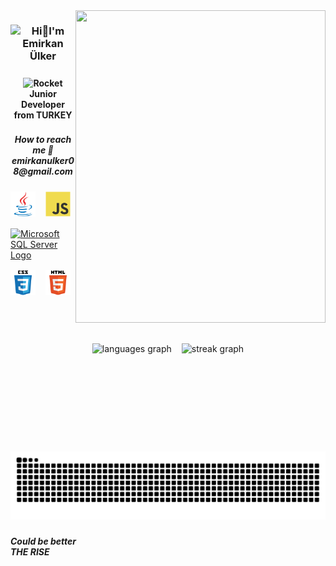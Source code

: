 <img align="right" height="500" width="400" src="https://giffiles.alphacoders.com/917/91750.gif" />


###

<img align="left" src="https://visitor-badge.laobi.icu/badge?page_id=emrkn-ulkr.emrkn-ulkr&left_color=red&right_color=mediumpurple"  />

###

<h3 align="center">Hi👋I'm Emirkan Ülker</h3>

###

<h4 align="center">
    <img src="https://images.emojiterra.com/google/noto-emoji/animated-emoji/1f680.gif" 
         alt="Rocket" 
         width="20" 
         height="20" 
         style="vertical-align: middle;">
    Junior Developer from TURKEY
</h4>

###

<h5 align="center"> How to reach me 🚩emirkanulker08@gmail.com</h5>

###

<div style="display: flex; gap: 1rem; flex-wrap: wrap; align-items: center;">
    <!-- Her ikon linki -->
    <a href="https://www.java.com" target="_blank" rel="noopener noreferrer" aria-label="Java programming language">
      <img src="https://raw.githubusercontent.com/devicons/devicon/master/icons/java/java-original.svg" alt="Java Logo" style="width:40px; height:40px; transition: transform 0.3s;" onmouseover="this.style.transform='scale(1.1)'" onmouseout="this.style.transform='scale(1)'" />
    </a>
  <a href="https://developer.mozilla.org/en-US/docs/Web/JavaScript" target="_blank" rel="noopener noreferrer" aria-label="JavaScript programming language">
      <img src="https://raw.githubusercontent.com/devicons/devicon/master/icons/javascript/javascript-original.svg" alt="JavaScript Logo" style="width:40px; height:40px; transition: transform 0.3s;" onmouseover="this.style.transform='scale(1.1)'" onmouseout="this.style.transform='scale(1)'" />
    </a>
   <a href="https://www.microsoft.com/en-us/sql-server" target="_blank" rel="noopener noreferrer" aria-label="Microsoft SQL Server">
      <img src="https://www.svgrepo.com/show/303229/microsoft-sql-server-logo.svg" alt="Microsoft SQL Server Logo" style="width:40px; height:40px; transition: transform 0.3s;" onmouseover="this.style.transform='scale(1.1)'" onmouseout="this.style.transform='scale(1)'" />
    </a>
    <a href="https://www.w3schools.com/css/" target="_blank" rel="noopener noreferrer" aria-label="CSS3 stylesheet language">
      <img src="https://raw.githubusercontent.com/devicons/devicon/master/icons/css3/css3-original-wordmark.svg" alt="CSS3 Logo" style="width:40px; height:40px; transition: transform 0.3s;" onmouseover="this.style.transform='scale(1.1)'" onmouseout="this.style.transform='scale(1)'" />
    </a>
    <a href="https://www.w3.org/html/" target="_blank" rel="noopener noreferrer" aria-label="HTML5 markup language">
      <img src="https://raw.githubusercontent.com/devicons/devicon/master/icons/html5/html5-original-wordmark.svg" alt="HTML5 Logo" style="width:40px; height:40px; transition: transform 0.3s;" onmouseover="this.style.transform='scale(1.1)'" onmouseout="this.style.transform='scale(1)'" />
    </a>
   
    
   
   
  </div>
</section>
<br>
<br>

###

<br clear="both">

<section style="width: 100%; display: flex; justify-content: center; gap: 1rem; flex-wrap: wrap; box-sizing: border-box; padding: 0 1rem;">
  <img src="https://github-readme-stats.vercel.app/api/top-langs?username=emrkn-ulkr&locale=en&hide_title=false&layout=compact&card_width=320&langs_count=5&theme=default&hide_border=true&order=2" alt="languages graph" style="height: 150px; max-width: 100%; object-fit: contain;" />
  <img src="https://streak-stats.demolab.com?user=emrkn-ulkr&locale=en&mode=daily&theme=default&hide_border=true&border_radius=5&order=3" alt="streak graph" style="height: 150px; max-width: 100%; object-fit: contain;" />
</section>


###

<img src="https://raw.githubusercontent.com/emrkn-ulkr/emrkn-ulkr/output/snake.svg" alt="Snake animation" />

###
**_Could be better_**
<br>
**_THE RISE_**
